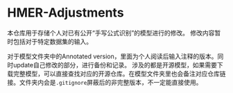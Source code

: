 # HMER-Adjustments
本仓库用于存储个人对已有公开“手写公式识别”的模型进行的修改。
修改内容暂时包括对于特定数据集的输入。

对于模型文件夹中的Annotated version，里面为个人阅读后输入注释的版本。同时update自己修改的部分，进行备份和记录。
涉及的都是开源模型，如果需要下载完整模型，可以直接查找对应的开源仓库。在模型文件夹里也会备注对应仓库链接。文件夹内会是`.gitignore`屏蔽后的非完整版本，不一定能直接使用。